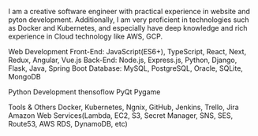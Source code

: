 I am a creative software engineer with practical experience in website and pyton development.
Additionally, I am very proficient in technologies such as Docker and Kubernetes, and especially have deep knowledge and rich experience in Cloud technology like AWS, GCP.

Web Development
Front-End: JavaScript(ES6+), TypeScript, React, Next, Redux, Angular, Vue.js
Back-End: Node.js, Express.js, Python, Django, Flask, Java, Spring Boot
Database: MySQL, PostgreSQL, Oracle, SQLite, MongoDB

Python Development
thensoflow
PyQt
Pygame

Tools & Others
Docker, Kubernetes, Ngnix, GitHub, Jenkins, Trello, Jira
Amazon Web Services(Lambda, EC2, S3, Secret Manager, SNS, SES, Route53, AWS RDS, DynamoDB, etc)
